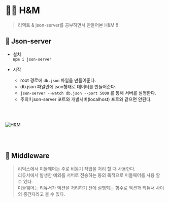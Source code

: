 # 💃🏻 H&M

> 리액트 & json-server를 공부하면서 만들어본 H&M !!

## 📌 Json-server

- 설치 <br/>
  `npm i json-server`

- 시작 <br/>
  - root 경로에 `db.json` 파일을 만들어준다.
  - db.json 파일안에 json형태로 데이터를 만들어준다.
  - `json-server --watch db.json --port 5000` 를 통해 서버를 실행한다. <br/>
  - 주의!! json-server 포트와 개발서버(localhost) 포트와 같으면 안된다.

<br/><br/>

![H&M](https://user-images.githubusercontent.com/71690561/178652006-7c0eb532-67a0-41d7-8409-e79d40ea76fc.png)

<br/> <br/>

## 📌 Middleware

> 리덕스에서 미들웨어는 주로 비동기 작업을 처리 할 때 사용한다.<br>
> 리듀서에서 발생한 예외를 서버로 전송하는 등의 목적으로 미들웨어를 사용 할 수 있다.<br>
> 미들웨어는 리듀서가 액션을 처리하기 전에 실행되는 함수로 액션과 리듀서 사이의 중간자라고 볼 수 있다.
